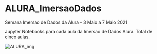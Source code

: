 # ALURA_ImersaoDados
Semana Imersao de Dados da Alura - 3 Maio a 7 Maio 2021


Jupyter Notebooks para cada aula da Imersao de Dados Alura.
Total de cinco aulas.


![ALURA_img](https://res-5.cloudinary.com/crunchbase-production/image/upload/c_lpad,f_auto,q_auto:eco/dibk1ba07iflqhldupuz)
